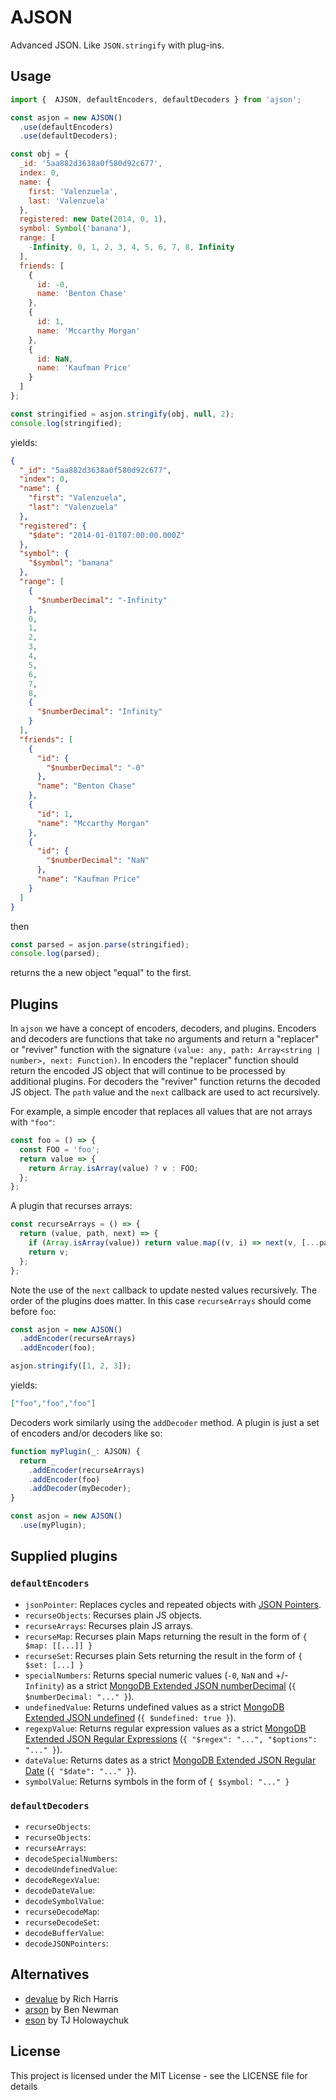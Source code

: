 # AJSON

Advanced JSON. Like `JSON.stringify` with plug-ins.

## Usage

```js
import {  AJSON, defaultEncoders, defaultDecoders } from 'ajson';

const asjon = new AJSON()
  .use(defaultEncoders)
  .use(defaultDecoders);

const obj = {
  _id: '5aa882d3638a0f580d92c677',
  index: 0,
  name: {
    first: 'Valenzuela',
    last: 'Valenzuela'
  },
  registered: new Date(2014, 0, 1),
  symbol: Symbol('banana'),
  range: [
    -Infinity, 0, 1, 2, 3, 4, 5, 6, 7, 8, Infinity
  ],
  friends: [
    {
      id: -0,
      name: 'Benton Chase'
    },
    {
      id: 1,
      name: 'Mccarthy Morgan'
    },
    {
      id: NaN,
      name: 'Kaufman Price'
    }
  ]
};

const stringified = asjon.stringify(obj, null, 2);
console.log(stringified);
```

yields:

```json
{
  "_id": "5aa882d3638a0f580d92c677",
  "index": 0,
  "name": {
    "first": "Valenzuela",
    "last": "Valenzuela"
  },
  "registered": {
    "$date": "2014-01-01T07:00:00.000Z"
  },
  "symbol": {
    "$symbol": "banana"
  },
  "range": [
    {
      "$numberDecimal": "-Infinity"
    },
    0,
    1,
    2,
    3,
    4,
    5,
    6,
    7,
    8,
    {
      "$numberDecimal": "Infinity"
    }
  ],
  "friends": [
    {
      "id": {
        "$numberDecimal": "-0"
      },
      "name": "Benton Chase"
    },
    {
      "id": 1,
      "name": "Mccarthy Morgan"
    },
    {
      "id": {
        "$numberDecimal": "NaN"
      },
      "name": "Kaufman Price"
    }
  ]
}
```

then

```ts
const parsed = asjon.parse(stringified);
console.log(parsed);
```

returns the a new object "equal" to the first.

## Plugins

In `ajson` we have a concept of encoders, decoders, and plugins.  Encoders and decoders are functions that take no arguments and return a "replacer" or "reviver" function with the signature `(value: any, path: Array<string | number>, next: Function)`.  In encoders the "replacer" function should return the encoded JS object that will continue to be processed by additional plugins.  For decoders the "reviver" function returns the decoded JS object.  The `path` value and the `next` callback are used to act recursively.

For example, a simple encoder that replaces all values that are not arrays with `"foo"`:

```ts
const foo = () => {
  const FOO = 'foo';
  return value => {
    return Array.isArray(value) ? v : FOO;
  };
};
```

A plugin that recurses arrays:

```ts
const recurseArrays = () => {
  return (value, path, next) => {
    if (Array.isArray(value)) return value.map((v, i) => next(v, [...path, i]));
    return v;
  };
};
```

Note the use of the `next` callback to update nested values recursively.  The order of the plugins does matter.  In this case `recurseArrays` should come before `foo`:

```ts
const asjon = new AJSON()
  .addEncoder(recurseArrays)
  .addEncoder(foo);

asjon.stringify([1, 2, 3]);
```

yields:

```json
["foo","foo","foo"]
```

Decoders work similarly using the `addDecoder` method.  A plugin is just a set of encoders and/or decoders like so:

```ts
function myPlugin(_: AJSON) {
  return _
    .addEncoder(recurseArrays)
    .addEncoder(foo)
    .addDecoder(myDecoder);
}

const asjon = new AJSON()
  .use(myPlugin);
```

## Supplied plugins

### `defaultEncoders`

* `jsonPointer`: Replaces cycles and repeated objects with [JSON Pointers](https://tools.ietf.org/html/rfc6901).
* `recurseObjects`: Recurses plain JS objects.
* `recurseArrays`: Recurses plain JS arrays.
* `recurseMap`: Recurses plain Maps returning the result in the form of `{ $map: [[...]] }`
* `recurseSet`: Recurses plain Sets returning the result in the form of `{ $set: [...] }`
* `specialNumbers`: Returns special numeric values (`-0`, `NaN` and +/-`Infinity`) as a strict [MongoDB Extended JSON numberDecimal](https://docs.mongodb.com/manual/reference/mongodb-extended-json/#numberdecimal) (`{ $numberDecimal: "..." }`).
* `undefinedValue`: Returns undefined values as a strict [MongoDB Extended JSON undefined](https://docs.mongodb.com/manual/reference/mongodb-extended-json/#undefined-type) (`{ $undefined: true }`).
* `regexpValue`: Returns regular expression values as a strict [MongoDB Extended JSON Regular Expressions](https://docs.mongodb.com/manual/reference/mongodb-extended-json/#regular-expression) (`{ "$regex": "...", "$options": "..." }`).
* `dateValue`: Returns dates as a strict [MongoDB Extended JSON Regular Date](https://docs.mongodb.com/manual/reference/mongodb-extended-json/#date) (`{ "$date": "..." }`).
* `symbolValue`: Returns symbols in the form of `{ $symbol: "..." }`

### `defaultDecoders`

* `recurseObjects`:
* `recurseObjects`:
* `recurseArrays`:
* `decodeSpecialNumbers`:
* `decodeUndefinedValue`:
* `decodeRegexValue`:
* `decodeDateValue`:
* `decodeSymbolValue`:
* `recurseDecodeMap`:
* `recurseDecodeSet`:
* `decodeBufferValue`:
* `decodeJSONPointers`:

## Alternatives

* [devalue](https://github.com/Rich-Harris/devalue) by Rich Harris
* [arson](https://github.com/benjamn/arson) by Ben Newman
* [eson](https://github.com/tj/eson) by TJ Holowaychuk

## License

This project is licensed under the MIT License - see the LICENSE file for details
